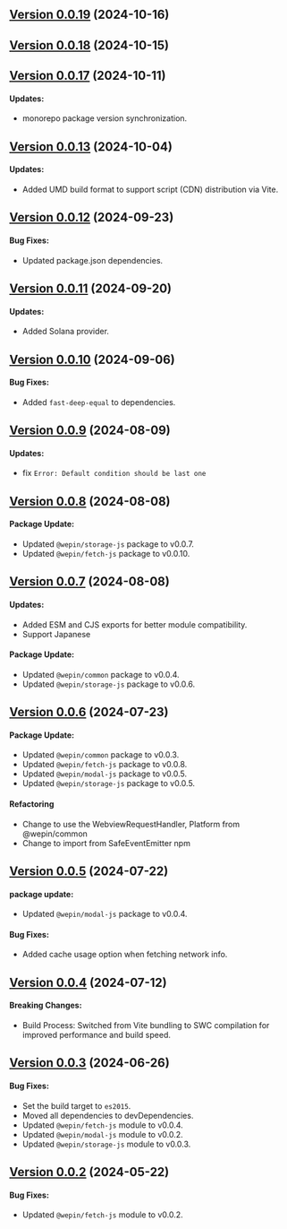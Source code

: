 ## [Version 0.0.19](https://www.npmjs.com/package/@wepin/provider-js/v/0.0.19) (2024-10-16)
## [Version 0.0.18](https://www.npmjs.com/package/@wepin/provider-js/v/0.0.18) (2024-10-15)
## [Version 0.0.17](https://www.npmjs.com/package/@wepin/provider-js/v/0.0.17) (2024-10-11)

#### Updates:
  - monorepo package version synchronization.

## [Version 0.0.13](https://www.npmjs.com/package/@wepin/provider-js/v/0.0.13) (2024-10-04)

#### Updates:
  - Added UMD build format to support script (CDN) distribution via Vite.

## [Version 0.0.12](https://www.npmjs.com/package/@wepin/provider-js/v/0.0.12) (2024-09-23)

#### Bug Fixes:
- Updated package.json dependencies.

## [Version 0.0.11](https://www.npmjs.com/package/@wepin/provider-js/v/0.0.11) (2024-09-20)

#### Updates:
  - Added Solana provider.

## [Version 0.0.10](https://www.npmjs.com/package/@wepin/provider-js/v/0.0.10) (2024-09-06)

#### Bug Fixes:
- Added `fast-deep-equal` to dependencies.

## [Version 0.0.9](https://www.npmjs.com/package/@wepin/provider-js/v/0.0.9) (2024-08-09)

#### Updates:
  - fix `Error: Default condition should be last one`

## [Version 0.0.8](https://www.npmjs.com/package/@wepin/provider-js/v/0.0.8) (2024-08-08)
    
#### Package Update:
 - Updated `@wepin/storage-js` package to v0.0.7.
 - Updated `@wepin/fetch-js` package to v0.0.10.
  
## [Version 0.0.7](https://www.npmjs.com/package/@wepin/provider-js/v/0.0.7) (2024-08-08)

#### Updates:
  - Added ESM and CJS exports for better module compatibility.
  - Support Japanese
    
#### Package Update:
 - Updated `@wepin/common` package to v0.0.4.
 - Updated `@wepin/storage-js` package to v0.0.6.

## [Version 0.0.6](https://www.npmjs.com/package/@wepin/provider-js/v/0.0.6) (2024-07-23)

#### Package Update:
 - Updated `@wepin/common` package to v0.0.3.
 - Updated `@wepin/fetch-js` package to v0.0.8.
 - Updated `@wepin/modal-js` package to v0.0.5.
 - Updated `@wepin/storage-js` package to v0.0.5.
  
#### Refactoring
 - Change to use the WebviewRequestHandler, Platform from @wepin/common
 - Change to import from SafeEventEmitter npm
  
## [Version 0.0.5](https://www.npmjs.com/package/@wepin/provider-js/v/0.0.5) (2024-07-22)

#### package update:
 - Updated `@wepin/modal-js` package to v0.0.4.

#### Bug Fixes:
 - Added cache usage option when fetching network info.
  
## [Version 0.0.4](https://www.npmjs.com/package/@wepin/provider-js/v/0.0.4) (2024-07-12)

#### Breaking Changes:
 - Build Process: Switched from Vite bundling to SWC compilation for improved performance and build speed.

## [Version 0.0.3](https://www.npmjs.com/package/@wepin/provider-js/v/0.0.3) (2024-06-26)

#### Bug Fixes:

- Set the build target to `es2015`.
- Moved all dependencies to devDependencies.
- Updated `@wepin/fetch-js` module to v0.0.4.
- Updated `@wepin/modal-js` module to v0.0.2.
- Updated `@wepin/storage-js` module to v0.0.3.

## [Version 0.0.2](https://www.npmjs.com/package/@wepin/provider-js/v/0.0.2) (2024-05-22)

#### Bug Fixes:

- Updated `@wepin/fetch-js` module to v0.0.2.